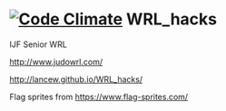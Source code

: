 [![Code Climate](https://codeclimate.com/github/lancew/WRL_hacks/badges/gpa.svg)](https://codeclimate.com/github/lancew/WRL_hacks)
WRL_hacks
=========

IJF Senior WRL 

http://www.judowrl.com/

http://lancew.github.io/WRL_hacks/

Flag sprites from https://www.flag-sprites.com/

